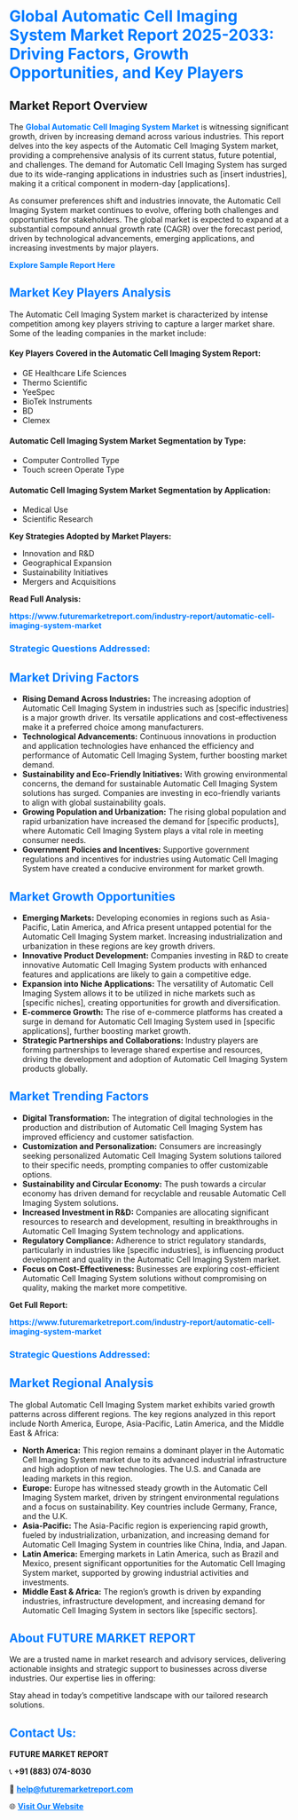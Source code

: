 <h1 style="color: #007BFF;">Global Automatic Cell Imaging System Market Report 2025-2033: Driving Factors, Growth Opportunities, and Key Players</h1>

<section id="overview">
<h2>Market Report Overview</h2>
<p>The <a href="https://www.futuremarketreport.com/industry-report/automatic-cell-imaging-system-market" style="color: #007BFF; text-decoration: none;"><strong>Global Automatic Cell Imaging System Market</strong></a> is witnessing significant growth, driven by increasing demand across various industries. This report delves into the key aspects of the Automatic Cell Imaging System market, providing a comprehensive analysis of its current status, future potential, and challenges. The demand for Automatic Cell Imaging System has surged due to its wide-ranging applications in industries such as [insert industries], making it a critical component in modern-day [applications].</p>
<p>As consumer preferences shift and industries innovate, the Automatic Cell Imaging System market continues to evolve, offering both challenges and opportunities for stakeholders. The global market is expected to expand at a substantial compound annual growth rate (CAGR) over the forecast period, driven by technological advancements, emerging applications, and increasing investments by major players.</p>
</section>

<section id="overview">
<p><a href="https://www.futuremarketreport.com/request-sample/reportId=86836" style="color: #007BFF; text-decoration: none;"><strong>Explore Sample Report Here</strong></a></p>
</section>

<section id="key-players">
<h2 style="color: #007BFF;">Market Key Players Analysis</h2>
<p>The Automatic Cell Imaging System market is characterized by intense competition among key players striving to capture a larger market share. Some of the leading companies in the market include:</p>
<h4>Key Players Covered in the Automatic Cell Imaging System Report:</h4>
<ul><li>GE Healthcare Life Sciences</li><li>Thermo Scientific</li><li>YeeSpec</li><li>BioTek Instruments</li><li>BD</li><li>Clemex</li></ul>
<h4>Automatic Cell Imaging System Market Segmentation by Type:</h4>
<ul><li>Computer Controlled Type</li><li>Touch screen Operate Type</li></ul>

<h4>Automatic Cell Imaging System Market Segmentation by Application:</h4>
<ul><li>Medical Use</li><li>Scientific Research</li></ul>
<p><strong>Key Strategies Adopted by Market Players:</strong></p>
<ul>
<li>Innovation and R&D</li>
<li>Geographical Expansion</li>
<li>Sustainability Initiatives</li>
<li>Mergers and Acquisitions</li>
</ul>
</section>

<section>
<p><strong>Read Full Analysis: </strong></p><a href="https://www.futuremarketreport.com/industry-report/automatic-cell-imaging-system-market" style="color: #007BFF; text-decoration: none;"><strong>https://www.futuremarketreport.com/industry-report/automatic-cell-imaging-system-market</strong></a>
<h3 style="color: #007BFF;">Strategic Questions Addressed:</h3>
</section>

<section id="driving-factors">
<h2 style="color: #007BFF;">Market Driving Factors</h2>
<ul>
<li><strong>Rising Demand Across Industries:</strong> The increasing adoption of Automatic Cell Imaging System in industries such as [specific industries] is a major growth driver. Its versatile applications and cost-effectiveness make it a preferred choice among manufacturers.</li>
<li><strong>Technological Advancements:</strong> Continuous innovations in production and application technologies have enhanced the efficiency and performance of Automatic Cell Imaging System, further boosting market demand.</li>
<li><strong>Sustainability and Eco-Friendly Initiatives:</strong> With growing environmental concerns, the demand for sustainable Automatic Cell Imaging System solutions has surged. Companies are investing in eco-friendly variants to align with global sustainability goals.</li>
<li><strong>Growing Population and Urbanization:</strong> The rising global population and rapid urbanization have increased the demand for [specific products], where Automatic Cell Imaging System plays a vital role in meeting consumer needs.</li>
<li><strong>Government Policies and Incentives:</strong> Supportive government regulations and incentives for industries using Automatic Cell Imaging System have created a conducive environment for market growth.</li>
</ul>
</section>

<section id="growth-opportunities">
<h2 style="color: #007BFF;">Market Growth Opportunities</h2>
<ul>
<li><strong>Emerging Markets:</strong> Developing economies in regions such as Asia-Pacific, Latin America, and Africa present untapped potential for the Automatic Cell Imaging System market. Increasing industrialization and urbanization in these regions are key growth drivers.</li>
<li><strong>Innovative Product Development:</strong> Companies investing in R&D to create innovative Automatic Cell Imaging System products with enhanced features and applications are likely to gain a competitive edge.</li>
<li><strong>Expansion into Niche Applications:</strong> The versatility of Automatic Cell Imaging System allows it to be utilized in niche markets such as [specific niches], creating opportunities for growth and diversification.</li>
<li><strong>E-commerce Growth:</strong> The rise of e-commerce platforms has created a surge in demand for Automatic Cell Imaging System used in [specific applications], further boosting market growth.</li>
<li><strong>Strategic Partnerships and Collaborations:</strong> Industry players are forming partnerships to leverage shared expertise and resources, driving the development and adoption of Automatic Cell Imaging System products globally.</li>
</ul>
</section>

<section id="trending-factors">
<h2 style="color: #007BFF;">Market Trending Factors</h2>
<ul>
<li><strong>Digital Transformation:</strong> The integration of digital technologies in the production and distribution of Automatic Cell Imaging System has improved efficiency and customer satisfaction.</li>
<li><strong>Customization and Personalization:</strong> Consumers are increasingly seeking personalized Automatic Cell Imaging System solutions tailored to their specific needs, prompting companies to offer customizable options.</li>
<li><strong>Sustainability and Circular Economy:</strong> The push towards a circular economy has driven demand for recyclable and reusable Automatic Cell Imaging System solutions.</li>
<li><strong>Increased Investment in R&D:</strong> Companies are allocating significant resources to research and development, resulting in breakthroughs in Automatic Cell Imaging System technology and applications.</li>
<li><strong>Regulatory Compliance:</strong> Adherence to strict regulatory standards, particularly in industries like [specific industries], is influencing product development and quality in the Automatic Cell Imaging System market.</li>
<li><strong>Focus on Cost-Effectiveness:</strong> Businesses are exploring cost-efficient Automatic Cell Imaging System solutions without compromising on quality, making the market more competitive.</li>
</ul>
</section>

<section>
<p><strong>Get Full Report: </strong></p><a href="https://www.futuremarketreport.com/industry-report/automatic-cell-imaging-system-market" style="color: #007BFF; text-decoration: none;"><strong>https://www.futuremarketreport.com/industry-report/automatic-cell-imaging-system-market</strong></a>
<h3 style="color: #007BFF;">Strategic Questions Addressed:</h3>
</section>


<section id="regional-analysis">
<h2 style="color: #007BFF;">Market Regional Analysis</h2>
<p>The global Automatic Cell Imaging System market exhibits varied growth patterns across different regions. The key regions analyzed in this report include North America, Europe, Asia-Pacific, Latin America, and the Middle East & Africa:</p>
<ul>
<li><strong>North America:</strong> This region remains a dominant player in the Automatic Cell Imaging System market due to its advanced industrial infrastructure and high adoption of new technologies. The U.S. and Canada are leading markets in this region.</li>
<li><strong>Europe:</strong> Europe has witnessed steady growth in the Automatic Cell Imaging System market, driven by stringent environmental regulations and a focus on sustainability. Key countries include Germany, France, and the U.K.</li>
<li><strong>Asia-Pacific:</strong> The Asia-Pacific region is experiencing rapid growth, fueled by industrialization, urbanization, and increasing demand for Automatic Cell Imaging System in countries like China, India, and Japan.</li>
<li><strong>Latin America:</strong> Emerging markets in Latin America, such as Brazil and Mexico, present significant opportunities for the Automatic Cell Imaging System market, supported by growing industrial activities and investments.</li>
<li><strong>Middle East & Africa:</strong> The region’s growth is driven by expanding industries, infrastructure development, and increasing demand for Automatic Cell Imaging System in sectors like [specific sectors].</li>
</ul>
</section>

<footer>
<h2 style="color: #007BFF;">About FUTURE MARKET REPORT</h2>
<p>We are a trusted name in market research and advisory services, delivering actionable insights and strategic support to businesses across diverse industries. Our expertise lies in offering:</p>

<p>Stay ahead in today’s competitive landscape with our tailored research solutions.</p>

<h2 style="color: #007BFF;">Contact Us:</h2>
<p><strong>FUTURE MARKET REPORT</strong></p>
<p>📞 <strong>+91 (883) 074-8030</strong></p>
<p>📧 <strong><a href="mailto:help@futuremarketreport.com" style="color: #007BFF;">help@futuremarketreport.com</a></strong></p>
<p>🌐 <strong><a href="https://www.futuremarketreport.com/" style="color: #007BFF;">Visit Our Website</a></strong></p>
</footer>